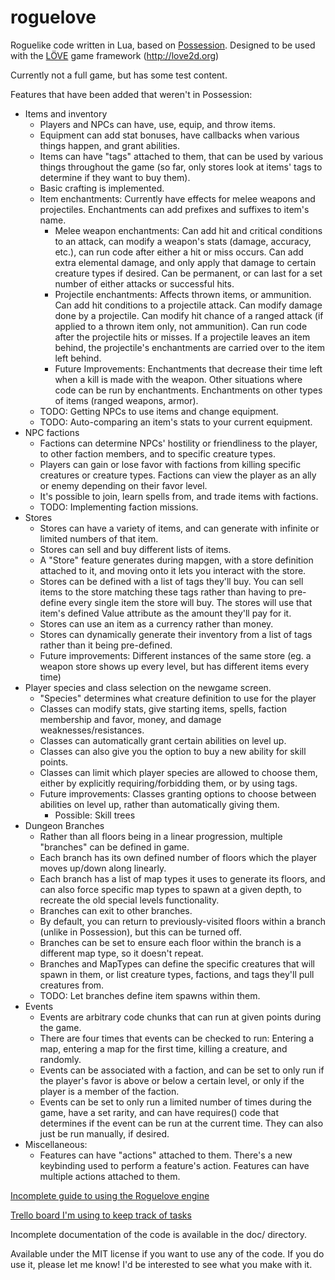 # roguelove
Roguelike code written in Lua, based on [Possession](http://possessiongame.com/ "Possession"). Designed to be used with the [LÖVE](http://love2d.org/ "LÖVE") game framework (http://love2d.org)

Currently not a full game, but has some test content.

Features that have been added that weren't in Possession:
* Items and inventory
  * Players and NPCs can have, use, equip, and throw items.
  * Equipment can add stat bonuses, have callbacks when various things happen, and grant abilities.
  * Items can have "tags" attached to them, that can be used by various things throughout the game (so far, only stores look at items' tags to determine if they want to buy them).
  * Basic crafting is implemented.
  * Item enchantments: Currently have effects for melee weapons and projectiles. Enchantments can add prefixes and suffixes to item's name.
    * Melee weapon enchantments: Can add hit and critical conditions to an attack, can modify a weapon's stats (damage, accuracy, etc.), can run code after either a hit or miss occurs. Can add extra elemental damage, and only apply that damage to certain creature types if desired. Can be permanent, or can last for a set number of either attacks or successful hits.
    * Projectile enchantments: Affects thrown items, or ammunition. Can add hit conditions to a projectile attack. Can modify damage done by a projectile. Can modify hit chance of a ranged attack (if applied to a thrown item only, not ammunition). Can run code after the projectile hits or misses. If a projectile leaves an item behind, the projectile's enchantments are carried over to the item left behind.
    * Future Improvements: Enchantments that decrease their time left when a kill is made with the weapon. Other situations where code can be run by enchantments. Enchantments on other types of items (ranged weapons, armor).
  * TODO: Getting NPCs to use items and change equipment.
  * TODO: Auto-comparing an item's stats to your current equipment.
* NPC factions
  * Factions can determine NPCs' hostility or friendliness to the player, to other faction members, and to specific creature types.
  * Players can gain or lose favor with factions from killing specific creatures or creature types. Factions can view the player as an ally or enemy depending on their favor level.
  * It's possible to join, learn spells from, and trade items with factions.
  * TODO: Implementing faction missions.
* Stores
  * Stores can have a variety of items, and can generate with infinite or limited numbers of that item.
  * Stores can sell and buy different lists of items.
  * A "Store" feature generates during mapgen, with a store definition attached to it, and moving onto it lets you interact with the store.
  * Stores can be defined with a list of tags they'll buy. You can sell items to the store matching these tags rather than having to pre-define every single item the store will buy. The stores will use that item's defined Value attribute as the amount they'll pay for it.
  * Stores can use an item as a currency rather than money.
  * Stores can dynamically generate their inventory from a list of tags rather than it being pre-defined.
  * Future improvements: Different instances of the same store (eg. a weapon store shows up every level, but has different items every time)
* Player species and class selection on the newgame screen.
  * "Species" determines what creature definition to use for the player
  * Classes can modify stats, give starting items, spells, faction membership and favor, money, and damage weaknesses/resistances.
  * Classes can automatically grant certain abilities on level up.
  * Classes can also give you the option to buy a new ability for skill points.
  * Classes can limit which player species are allowed to choose them, either by explicitly requiring/forbidding them, or by using tags.
  * Future improvements: Classes granting options to choose between abilities on level up, rather than automatically giving them.
    * Possible: Skill trees
* Dungeon Branches
  * Rather than all floors being in a linear progression, multiple "branches" can be defined in game.
  * Each branch has its own defined number of floors which the player moves up/down along linearly.
  * Each branch has a list of map types it uses to generate its floors, and can also force specific map types to spawn at a given depth, to recreate the old special levels functionality.
  * Branches can exit to other branches.
  * By default, you can return to previously-visited floors within a branch (unlike in Possession), but this can be turned off.
  * Branches can be set to ensure each floor within the branch is a different map type, so it doesn't repeat.
  * Branches and MapTypes can define the specific creatures that will spawn in them, or list creature types, factions, and tags they'll pull creatures from.
  * TODO: Let branches define item spawns within them.
* Events
  * Events are arbitrary code chunks that can run at given points during the game.
  * There are four times that events can be checked to run: Entering a map, entering a map for the first time, killing a creature, and randomly.
  * Events can be associated with a faction, and can be set to only run if the player's favor is above or below a certain level, or only if the player is a member of the faction.
  * Events can be set to only run a limited number of times during the game, have a set rarity, and can have requires() code that determines if the event can be run at the current time. They can also just be run manually, if desired.
* Miscellaneous:
  * Features can have "actions" attached to them. There's a new keybinding used to perform a feature's action. Features can have multiple actions attached to them.

[Incomplete guide to using the Roguelove engine](https://docs.google.com/document/d/1bJmuokbK8Xtd2P9K8KRQRSeGdHd78HGKuOKaZltCoE4/edit?usp=sharing)

[Trello board I'm using to keep track of tasks](https://trello.com/b/ByyPFT00/roguelove)

Incomplete documentation of the code is available in the doc/ directory.

Available under the MIT license if you want to use any of the code. If you do use it, please let me know! I'd be interested to see what you make with it.
